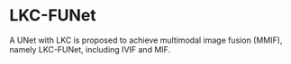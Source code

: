 # LKC-FUNet
A UNet with LKC is proposed to achieve multimodal image fusion (MMIF), namely LKC-FUNet, including IVIF and MIF.
